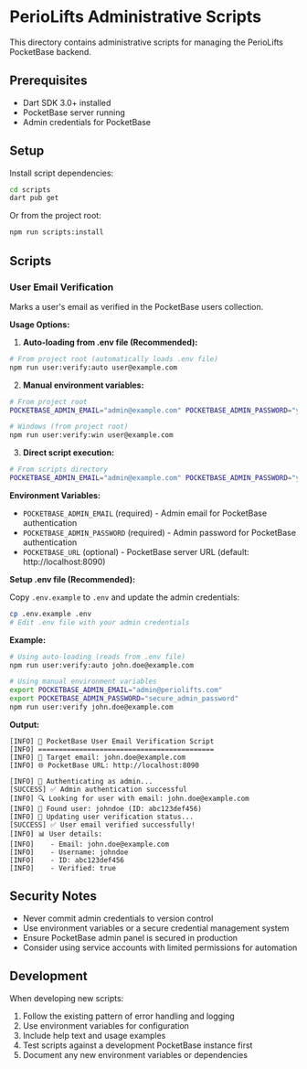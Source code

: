 # PerioLifts Administrative Scripts

This directory contains administrative scripts for managing the PerioLifts PocketBase backend.

## Prerequisites

- Dart SDK 3.0+ installed
- PocketBase server running
- Admin credentials for PocketBase

## Setup

Install script dependencies:

```bash
cd scripts
dart pub get
```

Or from the project root:

```bash
npm run scripts:install
```

## Scripts

### User Email Verification

Marks a user's email as verified in the PocketBase users collection.

**Usage Options:**

1. **Auto-loading from .env file (Recommended):**
```bash
# From project root (automatically loads .env file)
npm run user:verify:auto user@example.com
```

2. **Manual environment variables:**
```bash
# From project root
POCKETBASE_ADMIN_EMAIL="admin@example.com" POCKETBASE_ADMIN_PASSWORD="your_password" npm run user:verify user@example.com

# Windows (from project root)
npm run user:verify:win user@example.com
```

3. **Direct script execution:**
```bash
# From scripts directory
POCKETBASE_ADMIN_EMAIL="admin@example.com" POCKETBASE_ADMIN_PASSWORD="your_password" dart verify_user_email.dart user@example.com
```

**Environment Variables:**

- `POCKETBASE_ADMIN_EMAIL` (required) - Admin email for PocketBase authentication
- `POCKETBASE_ADMIN_PASSWORD` (required) - Admin password for PocketBase authentication  
- `POCKETBASE_URL` (optional) - PocketBase server URL (default: http://localhost:8090)

**Setup .env file (Recommended):**

Copy `.env.example` to `.env` and update the admin credentials:

```bash
cp .env.example .env
# Edit .env file with your admin credentials
```

**Example:**

```bash
# Using auto-loading (reads from .env file)
npm run user:verify:auto john.doe@example.com

# Using manual environment variables
export POCKETBASE_ADMIN_EMAIL="admin@periolifts.com"
export POCKETBASE_ADMIN_PASSWORD="secure_admin_password"
npm run user:verify john.doe@example.com
```

**Output:**
```
[INFO] 🚀 PocketBase User Email Verification Script
[INFO] ===========================================
[INFO] 🎯 Target email: john.doe@example.com
[INFO] 🌐 PocketBase URL: http://localhost:8090

[INFO] 🔐 Authenticating as admin...
[SUCCESS] ✅ Admin authentication successful
[INFO] 🔍 Looking for user with email: john.doe@example.com
[INFO] 👤 Found user: johndoe (ID: abc123def456)
[INFO] 📧 Updating user verification status...
[SUCCESS] ✅ User email verified successfully!
[INFO] 📊 User details:
[INFO]    - Email: john.doe@example.com
[INFO]    - Username: johndoe
[INFO]    - ID: abc123def456
[INFO]    - Verified: true
```

## Security Notes

- Never commit admin credentials to version control
- Use environment variables or a secure credential management system
- Ensure PocketBase admin panel is secured in production
- Consider using service accounts with limited permissions for automation

## Development

When developing new scripts:

1. Follow the existing pattern of error handling and logging
2. Use environment variables for configuration
3. Include help text and usage examples
4. Test scripts against a development PocketBase instance first
5. Document any new environment variables or dependencies